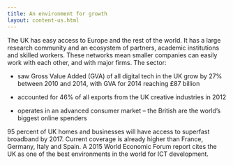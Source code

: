 ```yaml
---
title: An environment for growth
layout: content-us.html
---
```


The UK has easy access to Europe and the rest of the world. It has a large research community and an ecosystem of partners, academic institutions and skilled workers. These networks mean smaller companies can easily work with each other, and with major firms. The sector:

* saw Gross Value Added (GVA) of all digital tech in the UK grow by 27% between 2010 and 2014, with GVA for 2014 reaching £87 billion

* accounted for 46% of all exports from the UK creative industries in 2012

* operates in an advanced consumer market – the British are the world’s biggest online spenders

95 percent of UK homes and businesses will have access to superfast broadband by 2017. Current coverage is already higher than France, Germany, Italy and Spain. A 2015 World Economic Forum report cites the UK as one of the best environments in the world for ICT development.